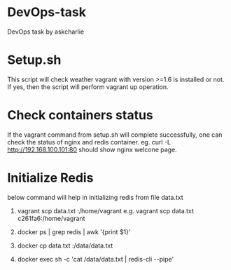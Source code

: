 # DevOps-task
DevOps task by askcharlie

# Setup.sh
This script will check weather vagrant with version >=1.6 is installed or not. If yes, then the script will perform vagrant up operation. 

# Check containers status
If the vagrant command from setup.sh will complete successfully, one can check the status of nginx and redis container. 
eg. curl -L http://192.168.100.101:80  should show nginx welcone page. 

# Initialize Redis
below command will help in initializing redis from file data.txt

1. vagrant scp data.txt <Host-VM-ID>:/home/vagrant
e.g. vagrant scp data.txt c261fa6:/home/vagrant

2. docker ps | grep redis | awk '{print $1}'

3. docker cp data.txt <output-of-above-command>:/data/data.txt

4. docker exec <output-of-2nd-command> sh -c 'cat /data/data.txt | redis-cli --pipe'
